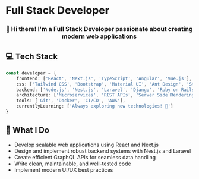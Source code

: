 # Full Stack Developer

<div align="center">
  <h3>👋 Hi there! I'm a Full Stack Developer passionate about creating modern web applications</h3>
</div>

## 💻 Tech Stack

```typescript
const developer = {
    frontend: ['React', 'Next.js', 'TypeScript', 'Angular', 'Vue.js'],
    css: ['Tailwind CSS', 'Bootstrap', 'Material UI', 'Ant Design', 'Styled Components'],
    backend: ['Node.js', 'Nest.js', 'Laravel', 'Django', 'Ruby on Rails', 'GraphQL'],
    architecture: ['Microservices', 'REST APIs', 'Server Side Rendering'],
    tools: ['Git', 'Docker', 'CI/CD', 'AWS'],
    currentlyLearning: ['Always exploring new technologies! 🚀']
}
```

## 🚀 What I Do

- Develop scalable web applications using React and Next.js
- Design and implement robust backend systems with Nest.js and Laravel
- Create efficient GraphQL APIs for seamless data handling
- Write clean, maintainable, and well-tested code
- Implement modern UI/UX best practices

